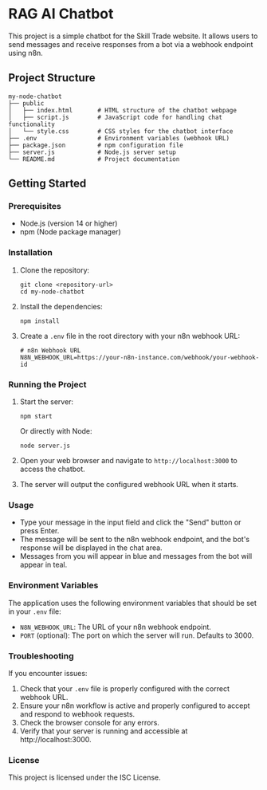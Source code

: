# RAG AI Chatbot

This project is a simple chatbot for the Skill Trade website. It allows users to send messages and receive responses from a bot via a webhook endpoint using n8n.

## Project Structure

```
my-node-chatbot
├── public
│   ├── index.html       # HTML structure of the chatbot webpage
│   ├── script.js        # JavaScript code for handling chat functionality
│   └── style.css        # CSS styles for the chatbot interface
├── .env                 # Environment variables (webhook URL)
├── package.json         # npm configuration file
├── server.js            # Node.js server setup
└── README.md            # Project documentation
```

## Getting Started

### Prerequisites

- Node.js (version 14 or higher)
- npm (Node package manager)

### Installation

1. Clone the repository:

   ```
   git clone <repository-url>
   cd my-node-chatbot
   ```

2. Install the dependencies:

   ```
   npm install
   ```

3. Create a `.env` file in the root directory with your n8n webhook URL:

   ```
   # n8n Webhook URL
   N8N_WEBHOOK_URL=https://your-n8n-instance.com/webhook/your-webhook-id
   ```

### Running the Project

1. Start the server:

   ```
   npm start
   ```
   
   Or directly with Node:
   
   ```
   node server.js
   ```

2. Open your web browser and navigate to `http://localhost:3000` to access the chatbot.

3. The server will output the configured webhook URL when it starts.

### Usage

- Type your message in the input field and click the "Send" button or press Enter.
- The message will be sent to the n8n webhook endpoint, and the bot's response will be displayed in the chat area.
- Messages from you will appear in blue and messages from the bot will appear in teal.

### Environment Variables

The application uses the following environment variables that should be set in your `.env` file:

- `N8N_WEBHOOK_URL`: The URL of your n8n webhook endpoint.
- `PORT` (optional): The port on which the server will run. Defaults to 3000.

### Troubleshooting

If you encounter issues:

1. Check that your `.env` file is properly configured with the correct webhook URL.
2. Ensure your n8n workflow is active and properly configured to accept and respond to webhook requests.
3. Check the browser console for any errors.
4. Verify that your server is running and accessible at http://localhost:3000.

### License

This project is licensed under the ISC License.
